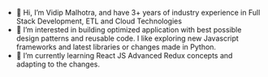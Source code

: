 - 👋 Hi, I’m Vidip Malhotra, and have 3+ years of industry experience in Full Stack Development, ETL and Cloud Technologies
- 👀 I’m interested in building optimized application with best possible design patterns and reusable code. 
I like exploring new Javascript frameworks and latest libraries or changes made in Python.
- 🌱 I’m currently learning React JS Advanced Redux concepts and adapting to the changes.

<!---
Vidip/Vidip is a ✨ special ✨ repository because its `README.md` (this file) appears on your GitHub profile.
You can click the Preview link to take a look at your changes.
--->
